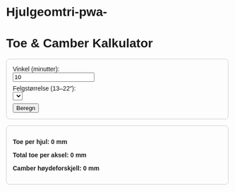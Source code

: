 # Hjulgeomtri-pwa-<!DOCTYPE html>
<html lang="no">
<head>
  <meta charset="UTF-8" />
  <meta name="viewport" content="width=device-width, initial-scale=1.0" />
  <link rel="manifest" href="manifest.json" />
  <title>Toe & Camber Kalkulator</title>
  <style>
    body { font-family: Arial, sans-serif; margin: 0; padding: 1em; }
    label, input, select { display: block; margin-bottom: .5em; }
    .card { border: 1px solid #ccc; border-radius: 8px; padding: 1em; margin-bottom: 1em; }
    .results { font-weight: bold; }
  </style>
</head>
<body>
  <h1>Toe & Camber Kalkulator</h1>
  <div class="card">
    <label>Vinkel (minutter):
      <input type="number" id="vinkel" value="10" min="0">
    </label>
    <label>Felgstørrelse (13–22″):
      <select id="rimSize"></select>
    </label>
    <button id="beregn">Beregn</button>
  </div>
  <div class="card results">
    <p>Toe per hjul: <span id="toeWheel">0</span> mm</p>
    <p>Total toe per aksel: <span id="toeTotal">0</span> mm</p>
    <p>Camber høydeforskjell: <span id="camber">0</span> mm</p>
  </div>
  <script src="app.js"></script>
</body>
</html>
